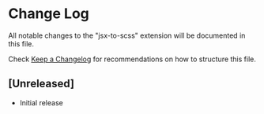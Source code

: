 # Change Log

All notable changes to the "jsx-to-scss" extension will be documented in this file.

Check [Keep a Changelog](http://keepachangelog.com/) for recommendations on how to structure this file.

## [Unreleased]

- Initial release